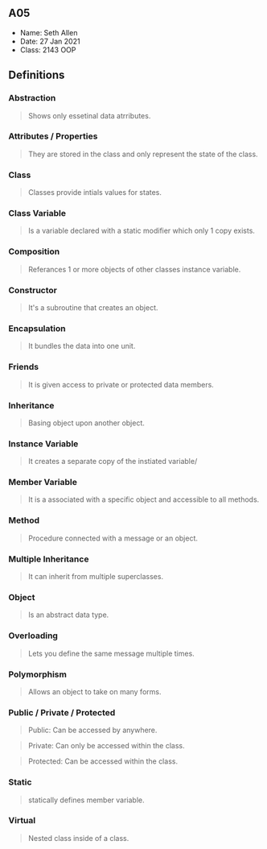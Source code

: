 ## A05

- Name: Seth Allen
- Date: 27 Jan 2021
- Class: 2143 OOP

## Definitions

### Abstraction

> Shows only essetinal data atrributes.

### Attributes / Properties

> They are stored in the class and only represent the state of the class.

### Class

> Classes provide intials values for states. 

### Class Variable

> Is a variable declared with a static modifier which only 1 copy exists.

### Composition

> Referances 1 or more objects of other classes instance variable.

### Constructor

> It's a subroutine that creates an object.

### Encapsulation

> It bundles the data into one unit.

### Friends

> It is given access to private or protected data members.

### Inheritance

> Basing object upon another object.

### Instance Variable

> It creates a separate copy of the instiated variable/

### Member Variable

> It is a associated with a specific object and accessible to all methods.

### Method

> Procedure connected with a message or an object.

### Multiple Inheritance

> It can inherit from multiple superclasses.

### Object

> Is an abstract data type.

### Overloading

> Lets you define the same message multiple times.

### Polymorphism

> Allows an object to take on many forms.

### Public / Private / Protected

> Public: Can be accessed by anywhere.

> Private: Can only be accessed within the class.

> Protected: Can be accessed within the class.

### Static

> statically defines member variable.

### Virtual

> Nested class inside of a class.

